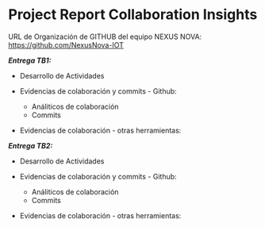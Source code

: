# Project Report Collaboration Insights

URL de Organización de GITHUB del equipo NEXUS NOVA:
https://github.com/NexusNova-IOT

<strong>*Entrega TB1:*</strong>

+ Desarrollo de Actividades

+ Evidencias de colaboración y commits - Github:
    * Análiticos de colaboración 
    * Commits

+ Evidencias de colaboración - otras herramientas: 

<strong>*Entrega TB2:*</strong>

+ Desarrollo de Actividades

+ Evidencias de colaboración y commits - Github:
    * Análiticos de colaboración 
    * Commits

+ Evidencias de colaboración - otras herramientas: 

